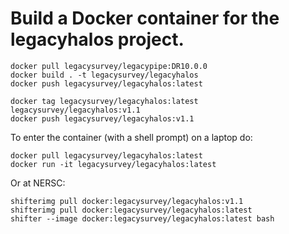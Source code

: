 Build a Docker container for the legacyhalos project.
=====================================================

```
docker pull legacysurvey/legacypipe:DR10.0.0
docker build . -t legacysurvey/legacyhalos
docker push legacysurvey/legacyhalos:latest

docker tag legacysurvey/legacyhalos:latest legacysurvey/legacyhalos:v1.1
docker push legacysurvey/legacyhalos:v1.1
```

To enter the container (with a shell prompt) on a laptop do:
```
docker pull legacysurvey/legacyhalos:latest
docker run -it legacysurvey/legacyhalos:latest
```

Or at NERSC:
```
shifterimg pull docker:legacysurvey/legacyhalos:v1.1
shifterimg pull docker:legacysurvey/legacyhalos:latest
shifter --image docker:legacysurvey/legacyhalos:latest bash
```

